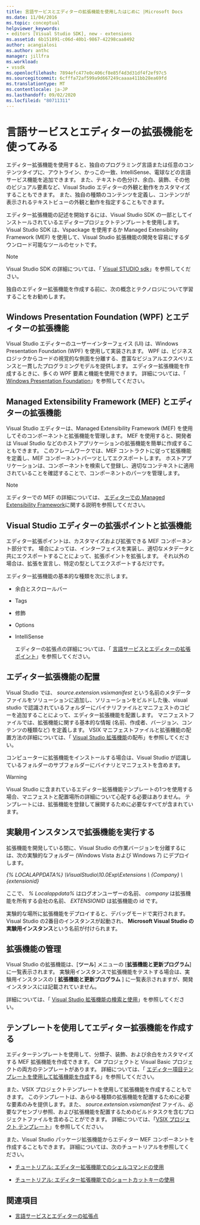 ```yaml
---
title: 言語サービスとエディターの拡張機能を使用したはじめに |Microsoft Docs
ms.date: 11/04/2016
ms.topic: conceptual
helpviewer_keywords:
- editors [Visual Studio SDK], new - extensions
ms.assetid: 6b151891-c06d-40b1-9867-42298caa8492
author: acangialosi
ms.author: anthc
manager: jillfra
ms.workload:
- vssdk
ms.openlocfilehash: 7894efc477e0c406cf8e85f4d3d31df4f2ef97c5
ms.sourcegitcommit: 6cfffa72af599a9d667249caaaa411bb28ea69fd
ms.translationtype: MT
ms.contentlocale: ja-JP
ms.lasthandoff: 09/02/2020
ms.locfileid: "80711311"
---
```

# <a name="get-started-with-language-service-and-editor-extensions"></a>言語サービスとエディターの拡張機能を使ってみる
エディター拡張機能を使用すると、独自のプログラミング言語または任意のコンテンツタイプに、アウトライン、かっこの一致、IntelliSense、電球などの言語サービス機能を追加できます。 また、テキストの色分け、余白、装飾、その他のビジュアル要素など、Visual Studio エディターの外観と動作をカスタマイズすることもできます。 また、独自の種類のコンテンツを定義し、コンテンツが表示されるテキストビューの外観と動作を指定することもできます。

 エディター拡張機能の記述を開始するには、Visual Studio SDK の一部としてインストールされているエディタープロジェクトテンプレートを使用します。 Visual Studio SDK は、Vspackage を使用するか Managed Extensibility Framework (MEF) を使用して、Visual Studio 拡張機能の開発を容易にするダウンロード可能なツールのセットです。

> [!NOTE]
> Visual Studio SDK の詳細については、「 [Visual STUDIO sdk](../extensibility/visual-studio-sdk.md)」を参照してください。

 独自のエディター拡張機能を作成する前に、次の概念とテクノロジについて学習することをお勧めします。

## <a name="the-windows-presentation-foundation-wpf-and-editor-extensions"></a>Windows Presentation Foundation (WPF) とエディターの拡張機能
 Visual Studio エディターのユーザーインターフェイス (UI) は、Windows Presentation Foundation (WPF) を使用して実装されます。 WPF は、ビジネスロジックからコードの視覚的な側面を分離する、豊富なビジュアルエクスペリエンスと一貫したプログラミングモデルを提供します。 エディター拡張機能を作成するときに、多くの WPF 要素と機能を使用できます。 詳細については、「 [Windows Presentation Foundation](/dotnet/framework/wpf/index)」を参照してください。

## <a name="the-managed-extensibility-framework-mef-and-editor-extensions"></a>Managed Extensibility Framework (MEF) とエディターの拡張機能
 Visual Studio エディターは、Managed Extensibility Framework (MEF) を使用してそのコンポーネントと拡張機能を管理します。 MEF を使用すると、開発者は Visual Studio などのホストアプリケーションの拡張機能を簡単に作成することもできます。 このフレームワークでは、MEF コントラクトに従って拡張機能を定義し、MEF コンポーネントパーツとしてエクスポートします。 ホストアプリケーションは、コンポーネントを検索して登録し、適切なコンテキストに適用されていることを確認することで、コンポーネントのパーツを管理します。

> [!NOTE]
> エディターでの MEF の詳細については、 [エディターでの Managed Extensibility Framework](../extensibility/managed-extensibility-framework-in-the-editor.md)に関する説明を参照してください。

## <a name="visual-studio-editor-extension-points-and-extensions"></a>Visual Studio エディターの拡張ポイントと拡張機能
 エディター拡張ポイントは、カスタマイズおよび拡張できる MEF コンポーネント部分です。 場合によっては、インターフェイスを実装し、適切なメタデータと共にエクスポートすることによって、拡張ポイントを拡張します。 それ以外の場合は、拡張を宣言し、特定の型としてエクスポートするだけです。

 エディター拡張機能の基本的な種類を次に示します。

- 余白とスクロールバー

- Tags

- 修飾

- Options

- IntelliSense

  エディターの拡張点の詳細については、「 [言語サービスとエディターの拡張ポイント](../extensibility/language-service-and-editor-extension-points.md)」を参照してください。

## <a name="deploying-editor-extensions"></a>エディター拡張機能の配置
 Visual Studio では、 *source.extension.vsixmanifest* という名前のメタデータファイルをソリューションに追加し、ソリューションをビルドした後、visual studio で認識されているフォルダーにバイナリファイルとマニフェストのコピーを追加することによって、エディター拡張機能を配置します。 マニフェストファイルでは、拡張機能に関する基本的な情報 (名前、作成者、バージョン、コンテンツの種類など) を定義します。 VSIX マニフェストファイルと拡張機能の配置方法の詳細については、「 [Visual Studio 拡張機能](../extensibility/shipping-visual-studio-extensions.md)の配布」を参照してください。

 コンピューターに拡張機能をインストールする場合は、Visual Studio が認識しているフォルダーのサブフォルダーにバイナリとマニフェストを含めます。

> [!WARNING]
> Visual Studio に含まれているエディター拡張機能テンプレートの1つを使用する場合、マニフェストと配置場所の詳細について心配する必要はありません。 テンプレートには、拡張機能を登録して展開するために必要なすべてが含まれています。

## <a name="run-extensions-in-the-experimental-instance"></a>実験用インスタンスで拡張機能を実行する
 拡張機能を開発している間に、Visual Studio の作業バージョンを分離するには、次の実験的なフォルダー (Windows Vista および Windows 7) にデプロイします。

 *{% LOCALAPPDATA%} \VisualStudio\10.0Exp\Extensions \\ {Company} \\ {extensionid}*

 ここで、 *% Localappdata%* はログオンユーザーの名前、 *company* は拡張機能を所有する会社の名前、 *EXTENSIONID* は拡張機能の id です。

 実験的な場所に拡張機能をデプロイすると、デバッグモードで実行されます。 Visual Studio の2番目のインスタンスが起動され、 **Microsoft Visual Studio の実験用インスタンス**という名前が付けられます。

## <a name="manage-extensions"></a>拡張機能の管理
 Visual Studio の拡張機能は、[**ツール**] メニューの [**拡張機能と更新プログラム**] に一覧表示されます。 実験用インスタンスで拡張機能をテストする場合は、実験用インスタンスの [ **拡張機能と更新プログラム** ] に一覧表示されますが、開発インスタンスには記載されていません。

 詳細については、「 [Visual Studio 拡張機能の検索と使用](../ide/finding-and-using-visual-studio-extensions.md)」を参照してください。

## <a name="use-templates-to-create-editor-extensions"></a>テンプレートを使用してエディター拡張機能を作成する
 エディターテンプレートを使用して、分類子、装飾、および余白をカスタマイズする MEF 拡張機能を作成できます。 C# プロジェクトと Visual Basic プロジェクトの両方のテンプレートがあります。 詳細については、「 [エディター項目テンプレートを使用して拡張機能を作成](../extensibility/creating-an-extension-with-an-editor-item-template.md)する」を参照してください。

 また、VSIX プロジェクトテンプレートを使用して拡張機能を作成することもできます。 このテンプレートは、あらゆる種類の拡張機能を配置するために必要な要素のみを提供します。また、 *source.extension.vsixmanifest* ファイル、必要なアセンブリ参照、および拡張機能を配置するためのビルドタスクを含むプロジェクトファイルを含めることができます。 詳細については、「[VSIX プロジェクト テンプレート](../extensibility/vsix-project-template.md)」を参照してください。

 また、Visual Studio パッケージ拡張機能からエディター MEF コンポーネントを作成することもできます。 詳細については、次のチュートリアルを参照してください。

- [チュートリアル: エディター拡張機能でのシェルコマンドの使用](../extensibility/walkthrough-using-a-shell-command-with-an-editor-extension.md)

- [チュートリアル: エディター拡張機能でのショートカットキーの使用](../extensibility/walkthrough-using-a-shortcut-key-with-an-editor-extension.md)

## <a name="see-also"></a>関連項目
- [言語サービスとエディターの拡張点](../extensibility/language-service-and-editor-extension-points.md)
